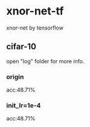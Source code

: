 # xnor-net-tf
xnor-net by tensorflow

## cifar-10
open "log" folder for more info.
### origin
acc:48.71%


### init_lr=1e-4
acc:48.71%